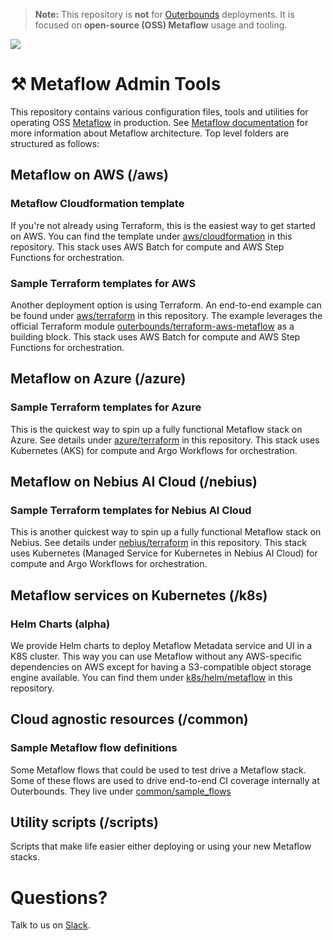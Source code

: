 > **Note:** This repository is **not** for [Outerbounds](https://outerbounds.com) deployments. It is focused on **open-source (OSS) Metaflow** usage and tooling.
> 
[![](https://img.shields.io/badge/slack-@outerbounds-purple.svg?logo=slack )](http://slack.outerbounds.co/) 
 
# ⚒️ Metaflow Admin Tools

This repository contains various configuration files, tools and utilities for operating OSS [Metaflow](https://github.com/Netflix/metaflow) in production. See [Metaflow documentation](https://docs.metaflow.org) for more information about Metaflow architecture. Top level folders are structured as follows:

## Metaflow on AWS (/aws)
### Metaflow Cloudformation template
If you're not already using Terraform, this is the easiest way to get started on AWS. You can find the template under [aws/cloudformation](./aws/cloudformation) in this repository.
This stack uses AWS Batch for compute and AWS Step Functions for orchestration.

### Sample Terraform templates for AWS
Another deployment option is using Terraform. An end-to-end example can be found under [aws/terraform](./aws/terraform) in this repository. The example leverages the official Terraform module [outerbounds/terraform-aws-metaflow](https://registry.terraform.io/modules/outerbounds/metaflow/aws/latest) as a building block.
This stack uses AWS Batch for compute and AWS Step Functions for orchestration.

## Metaflow on Azure (/azure)
### Sample Terraform templates for Azure
This is the quickest way to spin up a fully functional Metaflow stack on Azure. See details under [azure/terraform](./azure/terraform) in this repository.
This stack uses Kubernetes (AKS) for compute and Argo Workflows for orchestration.

## Metaflow on Nebius AI Cloud (/nebius)
### Sample Terraform templates for Nebius AI Cloud
This is another quickest way to spin up a fully functional Metaflow stack on Nebius. See details under [nebius/terraform](./nebius/terraform) in this repository.
This stack uses Kubernetes (Managed Service for Kubernetes in Nebius AI Cloud) for compute and Argo Workflows for orchestration.

## Metaflow services on Kubernetes (/k8s)
### Helm Charts (alpha)
We provide Helm charts to deploy Metaflow Metadata service and UI in a K8S cluster. This way you can use Metaflow without any AWS-specific dependencies on AWS except for having a S3-compatible object storage engine available. You can find them under [k8s/helm/metaflow](./k8s/helm/metaflow) in this repository.

## Cloud agnostic resources (/common)
### Sample Metaflow flow definitions
Some Metaflow flows that could be used to test drive a Metaflow stack. Some of these flows
are used to drive end-to-end CI coverage internally at Outerbounds.  They live under [common/sample_flows](./common/sample_flows)

## Utility scripts (/scripts)
Scripts that make life easier either deploying or using your new Metaflow stacks.

# Questions?
Talk to us on [Slack](http://http://slack.outerbounds.co/).
